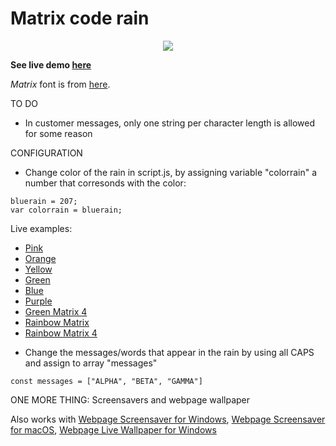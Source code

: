Matrix code rain
================

<p align="center">
<img src="https://github.com/janemiceli/Happy_birthday_aria/blob/gh-pages/media/Happy_birthday_aria.gif">
</p>

**See live demo [here](https://janemiceli.github.io/Happy_birthday_aria/)**

*Matrix* font is from [here](http://www.dafont.com/matrix-code-nfi.font).

TO DO
- In customer messages, only one string per character length is allowed for some reason

CONFIGURATION 
- Change color of the rain in script.js, by assigning variable "colorrain" a number that corresonds with the color:
```
bluerain = 207;
var colorrain = bluerain;
```
Live examples:
 * [Pink](https://janemiceli.github.io/Happy_birthday_aria/)
 * [Orange](https://janemiceli.github.io/susanbauter/)
 * [Yellow](https://janemiceli.github.io/Happy_birthday_connor/)
 * [Green](https://janemiceli.github.io/matrix_tim/)
 * [Blue](https://janemiceli.github.io/matrix)
 * [Purple](https://janemiceli.github.io/Happy_birthday_angie/)
 * [Green Matrix 4](https://janemiceli.github.io/matrix4)
 * [Rainbow Matrix](https://janemiceli.github.io/matrixrainbow)
 * [Rainbow Matrix 4](https://janemiceli.github.io/matrix4rainbow)
- Change the messages/words that appear in the rain by using all CAPS and assign to array "messages"
```
const messages = ["ALPHA", "BETA", "GAMMA"]
```

ONE MORE THING: Screensavers and webpage wallpaper

Also works with [Webpage Screensaver for Windows](https://github.com/janemiceli/web-page-screensaver-windows), [Webpage Screensaver for macOS](https://github.com/janemiceli/web-page-screensaver-macos), [Webpage Live Wallpaper for Windows](https://github.com/janemiceli/AutoWall)
